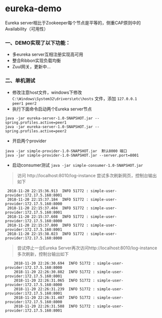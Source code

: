 # eureka-demo
Eureka server相比于Zookeeper每个节点是平等的，侧重CAP原则中的Availability（可用性）
### 一、DEMO实现了以下功能：
 * 多eureka server互相注册实现高可用
 * 整合Ribbon实现负载均衡
 * Zuul网关，更新中...
 
### 二、单机测试
  + 修改注意host文件，windows下修改`C:\Windows\System32\drivers\etc\hosts` 文件，添加 `127.0.0.1       peer1 peer2`
  + 执行下面命令启动两个Eureka server节点 
  ```
  java -jar eureka-server-1.0-SNAPSHOT.jar --spring.profiles.active=peer1 
  java -jar eureka-server-1.0-SNAPSHOT.jar --spring.profiles.active=peer2
  ```
  + 开启两个provider
  ```
  java -jar simple-provider-1.0-SNAPSHOT.jar  默认8000 端口
  java -jar simple-provider-1.0-SNAPSHOT.jar --server.port=8001 
  ```
  + 启动consumer测试
  `java -jar simple-consumer-1.0-SNAPSHOT.jar  `
  > 访问 http://localhost:8010/log-instance 尝试多次刷新网页，控制台输出如下
  ``` 
   2018-11-20 22:15:36.913  INFO 51772 : simple-user-provider:172.17.5.160:8001
   2018-11-20 22:15:37.184  INFO 51772 : simple-user-provider:172.17.5.160:8000
   2018-11-20 22:15:37.404  INFO 51772 : simple-user-provider:172.17.5.160:8001
   2018-11-20 22:15:37.608  INFO 51772 : simple-user-provider:172.17.5.160:8000
   2018-11-20 22:15:37.800  INFO 51772 : simple-user-provider:172.17.5.160:8001
   2018-11-20 22:15:38.023  INFO 51772 : simple-user-provider:172.17.5.160:8000
```
 > 尝试停止一台Eureka Server再次访问http://localhost:8010/log-instance 多次刷新，控制台输出如下
``` 
    2018-11-20 22:26:30.694  INFO 51772 : simple-user-provider:172.17.5.160:8000
    2018-11-20 22:26:30.882  INFO 51772 : simple-user-provider:172.17.5.160:8001
    2018-11-20 22:26:31.065  INFO 51772 : simple-user-provider:172.17.5.160:8000
    2018-11-20 22:26:31.239  INFO 51772 : simple-user-provider:172.17.5.160:8001
    2018-11-20 22:26:31.407  INFO 51772 : simple-user-provider:172.17.5.160:8000
    2018-11-20 22:26:31.588  INFO 51772 : simple-user-provider:172.17.5.160:8001
```
 
 
 
  
